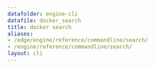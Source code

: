 ```yaml
---
datafolder: engine-cli
datafile: docker_search
title: docker search
aliases:
- /edge/engine/reference/commandline/search/
- /engine/reference/commandline/search/
layout: cli
---
```


<!--
This page is automatically generated from Docker's source code. If you want to
suggest a change to the text that appears here, open a ticket or pull request
in the source repository on GitHub:

https://github.com/docker/cli
-->

